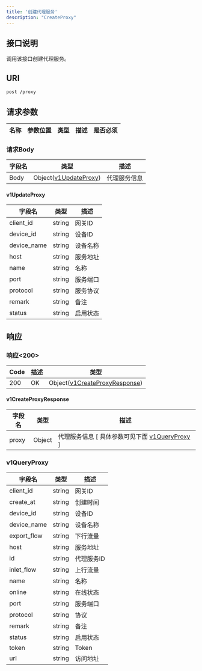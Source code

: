 ```yaml
---
title: '创建代理服务'
description: "CreateProxy"
---
```

## 接口说明
调用该接口创建代理服务。

## URI

```
post /proxy
```

## 请求参数

| 名称 | 参数位置 | 类型 | 描述 |  是否必须 |
| ---- | ---------- | ----------- | ----------- | ----------- |

### 请求Body
| 字段名 | 类型 | 描述 |
| ----------- | ------ | ------ |
| Body | Object([v1UpdateProxy](#v1UpdateProxy)) | 代理服务信息 |

#### v1UpdateProxy
| 字段名 | 类型 | 描述 |
| ---- | ---- | ----------- | 
| client_id | string | 网关ID | 
| device_id | string | 设备ID | 
| device_name | string | 设备名称 | 
| host | string | 服务地址 | 
| name | string | 名称 | 
| port | string | 服务端口 | 
| protocol | string | 服务协议 | 
| remark | string | 备注 | 
| status | string | 启用状态 |






## 响应


### 响应<200>
| Code | 描述 | 类型 |
| ---- | ----------- | ------ | 
| 200 | OK | Object([v1CreateProxyResponse](#v1CreateProxyResponse)) |

#### v1CreateProxyResponse


| 字段名 | 类型 | 描述 |
| ---- | ---- | ----------- |
| proxy | Object | 代理服务信息 [ 具体参数可见下面 [v1QueryProxy](#v1QueryProxy) ]  |


### v1QueryProxy

| 字段名 | 类型 | 描述 |
| ---- | ---- | ----------- | 
| client_id | string | 网关ID | 
| create_at | string | 创建时间 | 
| device_id | string | 设备ID | 
| device_name | string | 设备名称 | 
| export_flow | string | 下行流量 | 
| host | string | 服务地址 | 
| id | string | 代理服务ID | 
| inlet_flow | string | 上行流量 | 
| name | string | 名称 | 
| online | string | 在线状态 | 
| port | string | 服务端口 | 
| protocol | string | 协议 | 
| remark | string | 备注 | 
| status | string | 启用状态 | 
| token | string | Token | 
| url | string | 访问地址 |







